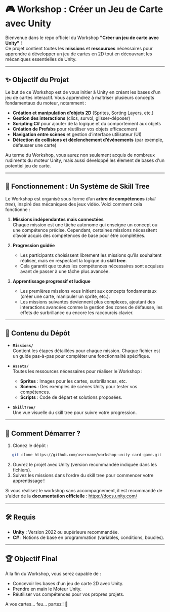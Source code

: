 # 🎮 Workshop : Créer un Jeu de Carte avec Unity

Bienvenue dans le repo officiel du Workshop **"Créer un jeu de carte avec Unity"** !  
Ce projet contient toutes les **missions** et **ressources** nécessaires pour apprendre à développer un jeu de cartes en 2D tout en découvrant les mécaniques essentielles de Unity.

---

## ✨ Objectif du Projet

Le but de ce Workshop est de vous initier à Unity en créant les bases d'un jeu de cartes interactif. Vous apprendrez à maîtriser plusieurs concepts fondamentaux du moteur, notamment :

- **Création et manipulation d’objets 2D** (Sprites, Sorting Layers, etc.)
- **Gestion des interactions** (clics, survol, glisser-déposer)
- **Scripting C#** pour ajouter de la logique et du comportement aux objets
- **Création de Prefabs** pour réutiliser vos objets efficacement
- **Navigation entre scènes** et gestion d’interface utilisateur (UI)
- **Détection de collisions et déclenchement d’événements** (par exemple, défausser une carte)

Au terme du Workshop, vous aurez non seulement acquis de nombreux rudiments du moteur Unity, mais aussi développé les élement de bases d'un potentiel jeu de carte.


---

## 🌳 Fonctionnement : Un Système de Skill Tree

Le Workshop est organisé sous forme d’un **arbre de compétences** (*skill tree*), inspiré des mécaniques des jeux vidéo. Voici comment cela fonctionne :

1. **Missions indépendantes mais connectées**  
   Chaque mission est une tâche autonome qui enseigne un concept ou une compétence précise. Cependant, certaines missions nécessitent d’avoir acquis des compétences de base pour être complétées.

2. **Progression guidée**  
   - Les participants choisissent librement les missions qu’ils souhaitent réaliser, mais en respectant la logique du **skill tree**.  
   - Cela garantit que toutes les compétences nécessaires sont acquises avant de passer à une tâche plus avancée.

3. **Apprentissage progressif et ludique**  
   - Les premières missions vous initient aux concepts fondamentaux (créer une carte, manipuler un sprite, etc.).  
   - Les missions suivantes deviennent plus complexes, ajoutant des interactions avancées comme la gestion des zones de défausse, les effets de surbrillance ou encore les raccourcis clavier.

---

## 📁 Contenu du Dépôt

- **`Missions/`**  
  Contient les étapes détaillées pour chaque mission. Chaque fichier est un guide pas-à-pas pour compléter une fonctionnalité spécifique.

- **`Assets/`**  
  Toutes les ressources nécessaires pour réaliser le Workshop :  
  - **Sprites** : Images pour les cartes, surbrillances, etc.  
  - **Scènes** : Des exemples de scènes Unity pour tester vos compétences.  
  - **Scripts** : Code de départ et solutions proposées.

- **`SkillTree/`**  
  Une vue visuelle du skill tree pour suivre votre progression.  

---

## 🚀 Comment Démarrer ?

1. Clonez le dépôt :  
```bash
   git clone https://github.com/username/workshop-unity-card-game.git
```

2. Ouvrez le projet avec Unity (version recommandée indiquée dans les fichiers).
3. Suivez les missions dans l’ordre du skill tree pour commencer votre apprentissage !

Si vous réalisez le workshop sans accompagnement, il est recommandé de s'aider de la **documentation officielle** : https://docs.unity.com/

---
## 🛠️ Requis

- **Unity** : Version 2022 ou supérieure recommandée.
- **C#** : Notions de base en programmation (variables, conditions, boucles).

---

## 🏆 Objectif Final

À la fin du Workshop, vous serez capable de :

- Concevoir les bases d'un jeu de carte 2D avec Unity.
- Prendre en main le Moteur Unity.
- Réutiliser vos compétences pour vos propres projets.

A vos cartes... feu... partez ! 🎉
